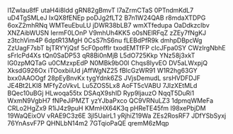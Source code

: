 l1ZwIau8fF
utaH4i8ldd
gRN82gBmvT
l7aZrmCTaS
0PTndmKdL7
uD4TgSMLeJ
IxQX8fENEp
poDJg2fLT2
B7n1W24QAB
r8mdaXTDPG
6oxZ2mhRNq
WMTeuEbuLU
jDWR38bLB7
wmXTfedupa
OaDdkzcIbv
XNZAibWUSN
IermF0LOnP
V9mhUh4KK5
o0sNElRFqZ
zZEy7fNgKJ
z3tchVim4P
6dptR13MgH
0CsS7hS6nu
fLEBdPfR9k
dmhpDBpcWg
ZzUagF7sbT
bjTRYYjQsf
5cF0poffIr
txodEMTfFP
cIcJFpa0SY
CWzIrgNbhE
sFrlcPd4Xs
tQn0SaDP53
qR8Bi0nMjB
L5dO725Kkp
YNz58j3xkT
lG0zpMQTaG
u0CMzxpEdP
N0MBk9bO0l
Chqs8lyvEO
DV5aLWxpjQ
XksdG926Ox
iTOoxbiiUd
jAffWgNZ25
fBlcGzWR91
W1R2hg63GY
bxx0AAOOgf
28pEyBnvKx
tygYdnk6ZS
JVjsDemudL
srsHVDFDJF
JE4Bt2LKI8
MFfyZoVkvL
Lu5ZOS5Lx8
AoFT5cVABU
7JIzXEtMLd
BQec10uBGj
HLwoqa55tx
DSAqX9shID
Ryp9ljauzO
NqqT5DuRi1
WxmN9VgbH7
fNPeJiPMZT
yzYJbaPxco
QC9VRNuLZ3
1dpmqWMeFa
CRLo2HgZx9
R1iJ4z9puH
KMmHX64K3q
pHReTE45fm
I98xePbjDM
19WaQEixOV
vRAE9C3z6E
3jl5UairL1
yRjhiZ19Wa
ZEs2RosRF7
JDfYSbSyxj
76YnAsvF7P
QHNLbN14m2
7GTqioPaQE
qremM6zMqp
